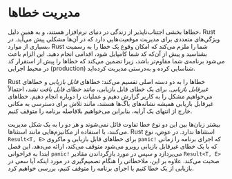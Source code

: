 # مدیریت خطاها

خطاها بخشی اجتناب‌ناپذیر از زندگی در دنیای نرم‌افزار هستند،
و به همین دلیل، Rust ویژگی‌های متعددی برای مدیریت موقعیت‌هایی دارد که در آن‌ها مشکلی پیش می‌آید.
در بسیاری از موارد، Rust شما را ملزم می‌کند که امکان وقوع یک خطا را به رسمیت بشناسید
و پیش از آن‌که کد شما کامپایل شود، اقدامی انجام دهید.
این الزام باعث می‌شود برنامه‌ی شما مقاوم‌تر باشد،
زیرا تضمین می‌کند که خطاها را پیش از استقرار کد در محیط اجرایی (production) شناسایی کرده
و به‌درستی مدیریت کرده‌اید.

Rust خطاها را به دو دسته اصلی تقسیم می‌کند: خطاهای _قابل بازیابی_ و خطاهای _غیرقابل بازیابی_.
برای یک خطای قابل بازیابی، مانند خطای _فایل یافت نشد_، احتمالاً می‌خواهیم مشکل را به کاربر
گزارش دهیم و عملیات را دوباره انجام دهیم. خطاهای غیرقابل بازیابی همیشه نشانه‌های باگ‌ها هستند،
مانند تلاش برای دسترسی به مکانی خارج از انتهای یک آرایه، بنابراین می‌خواهیم بلافاصله برنامه
را متوقف کنیم.

بیشتر زبان‌ها بین این دو نوع خطا تفاوت قائل نمی‌شوند و هر دو را به یک شکل مدیریت می‌کنند،
با استفاده از مکانیزم‌هایی مانند استثناها. Rust استثناها ندارد. در عوض، نوع `Result<T, E>` برای
خطاهای قابل بازیابی و ماکروی `panic!` که اجرای برنامه را زمانی که با یک خطای غیرقابل بازیابی
روبرو می‌شود متوقف می‌کند، ارائه می‌دهد. این فصل ابتدا به فراخوانی `panic!` می‌پردازد و سپس
در مورد بازگرداندن مقادیر `Result<T, E>` صحبت می‌کند. علاوه بر این، ملاحظاتی را هنگام تصمیم‌گیری
در مورد اینکه آیا سعی در بازیابی از یک خطا کنیم یا اجرای برنامه را متوقف کنیم، بررسی خواهیم کرد.
